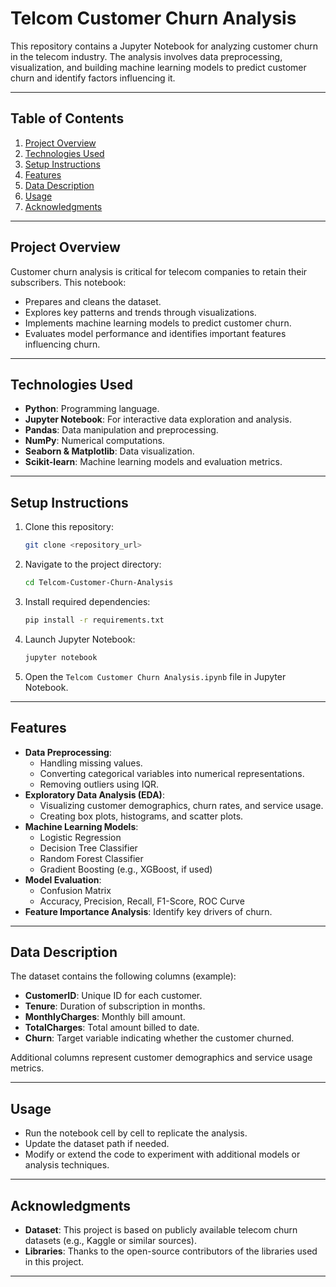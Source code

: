 # Telcom Customer Churn Analysis

This repository contains a Jupyter Notebook for analyzing customer churn in the telecom industry. The analysis involves data preprocessing, visualization, and building machine learning models to predict customer churn and identify factors influencing it.

---

## Table of Contents

1. [Project Overview](#project-overview)
2. [Technologies Used](#technologies-used)
3. [Setup Instructions](#setup-instructions)
4. [Features](#features)
5. [Data Description](#data-description)
6. [Usage](#usage)
7. [Acknowledgments](#acknowledgments)

---

## Project Overview

Customer churn analysis is critical for telecom companies to retain their subscribers. This notebook:

- Prepares and cleans the dataset.
- Explores key patterns and trends through visualizations.
- Implements machine learning models to predict customer churn.
- Evaluates model performance and identifies important features influencing churn.

---

## Technologies Used

- **Python**: Programming language.
- **Jupyter Notebook**: For interactive data exploration and analysis.
- **Pandas**: Data manipulation and preprocessing.
- **NumPy**: Numerical computations.
- **Seaborn & Matplotlib**: Data visualization.
- **Scikit-learn**: Machine learning models and evaluation metrics.

---

## Setup Instructions

1. Clone this repository:

   ```bash
   git clone <repository_url>
   ```

2. Navigate to the project directory:

   ```bash
   cd Telcom-Customer-Churn-Analysis
   ```

3. Install required dependencies:

   ```bash
   pip install -r requirements.txt
   ```

4. Launch Jupyter Notebook:

   ```bash
   jupyter notebook
   ```

5. Open the `Telcom Customer Churn Analysis.ipynb` file in Jupyter Notebook.

---

## Features

- **Data Preprocessing**:
  - Handling missing values.
  - Converting categorical variables into numerical representations.
  - Removing outliers using IQR.
- **Exploratory Data Analysis (EDA)**:
  - Visualizing customer demographics, churn rates, and service usage.
  - Creating box plots, histograms, and scatter plots.
- **Machine Learning Models**:
  - Logistic Regression
  - Decision Tree Classifier
  - Random Forest Classifier
  - Gradient Boosting (e.g., XGBoost, if used)
- **Model Evaluation**:
  - Confusion Matrix
  - Accuracy, Precision, Recall, F1-Score, ROC Curve
- **Feature Importance Analysis**: Identify key drivers of churn.

---

## Data Description

The dataset contains the following columns (example):

- **CustomerID**: Unique ID for each customer.
- **Tenure**: Duration of subscription in months.
- **MonthlyCharges**: Monthly bill amount.
- **TotalCharges**: Total amount billed to date.
- **Churn**: Target variable indicating whether the customer churned.

Additional columns represent customer demographics and service usage metrics.

---

## Usage

- Run the notebook cell by cell to replicate the analysis.
- Update the dataset path if needed.
- Modify or extend the code to experiment with additional models or analysis techniques.

---

## Acknowledgments

- **Dataset**: This project is based on publicly available telecom churn datasets (e.g., Kaggle or similar sources).
- **Libraries**: Thanks to the open-source contributors of the libraries used in this project.

---

